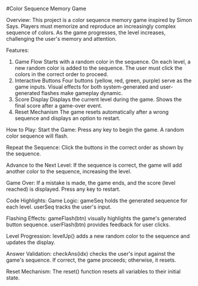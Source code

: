 #Color Sequence Memory Game

Overview:
This project is a color sequence memory game inspired by Simon Says. Players must memorize and reproduce an increasingly complex sequence of colors. As the game progresses, the level increases, challenging the user's memory and attention.


Features:
1. Game Flow
Starts with a random color in the sequence.
On each level, a new random color is added to the sequence.
The user must click the colors in the correct order to proceed.
2. Interactive Buttons
Four buttons (yellow, red, green, purple) serve as the game inputs.
Visual effects for both system-generated and user-generated flashes make gameplay dynamic.
3. Score Display
Displays the current level during the game.
Shows the final score after a game-over event.
4. Reset Mechanism
The game resets automatically after a wrong sequence and displays an option to restart.


How to Play:
Start the Game:
Press any key to begin the game.
A random color sequence will flash.

Repeat the Sequence:
Click the buttons in the correct order as shown by the sequence.

Advance to the Next Level:
If the sequence is correct, the game will add another color to the sequence, increasing the level.

Game Over:
If a mistake is made, the game ends, and the score (level reached) is displayed.
Press any key to restart.


Code Highlights:
Game Logic:
gameSeq holds the generated sequence for each level.
userSeq tracks the user's input.

Flashing Effects:
gameFlash(btn) visually highlights the game's generated button sequence.
userFlash(btn) provides feedback for user clicks.

Level Progression:
levelUp() adds a new random color to the sequence and updates the display.

Answer Validation:
checkAns(idx) checks the user's input against the game's sequence. If correct, the game proceeds; otherwise, it resets.

Reset Mechanism:
The reset() function resets all variables to their initial state.